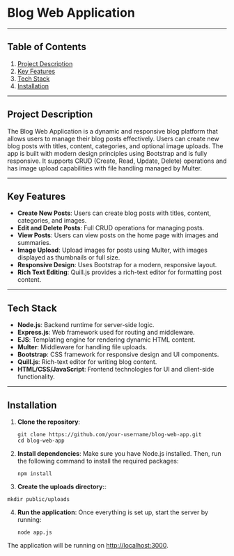 # **Blog Web Application**

---

## **Table of Contents**

1. [Project Description](#project-description)
2. [Key Features](#key-features)
3. [Tech Stack](#tech-stack)
4. [Installation](#installation)
   
---

## **Project Description**

The Blog Web Application is a dynamic and responsive blog platform that allows users to manage their blog posts effectively. Users can create new blog posts with titles, content, categories, and optional image uploads. The app is built with modern design principles using Bootstrap and is fully responsive. It supports CRUD (Create, Read, Update, Delete) operations and has image upload capabilities with file handling managed by Multer.

---

## **Key Features**

- **Create New Posts**: Users can create blog posts with titles, content, categories, and images.
- **Edit and Delete Posts**: Full CRUD operations for managing posts.
- **View Posts**: Users can view posts on the home page with images and summaries.
- **Image Upload**: Upload images for posts using Multer, with images displayed as thumbnails or full size.
- **Responsive Design**: Uses Bootstrap for a modern, responsive layout.
- **Rich Text Editing**: Quill.js provides a rich-text editor for formatting post content.

---

## **Tech Stack**

- **Node.js**: Backend runtime for server-side logic.
- **Express.js**: Web framework used for routing and middleware.
- **EJS**: Templating engine for rendering dynamic HTML content.
- **Multer**: Middleware for handling file uploads.
- **Bootstrap**: CSS framework for responsive design and UI components.
- **Quill.js**: Rich-text editor for writing blog content.
- **HTML/CSS/JavaScript**: Frontend technologies for UI and client-side functionality.

---

## **Installation**

1. **Clone the repository**:
   ```
   git clone https://github.com/your-username/blog-web-app.git
   cd blog-web-app
   ```

2. **Install dependencies**:
   Make sure you have Node.js installed. Then, run the following command to install the required packages:
   ```
   npm install
   ```

3. **Create the uploads directory:**:
  ```
  mkdir public/uploads
  ```

4. **Run the application**:
   Once everything is set up, start the server by running:
   ```
   node app.js
   ```
The application will be running on <http://localhost:3000>.


